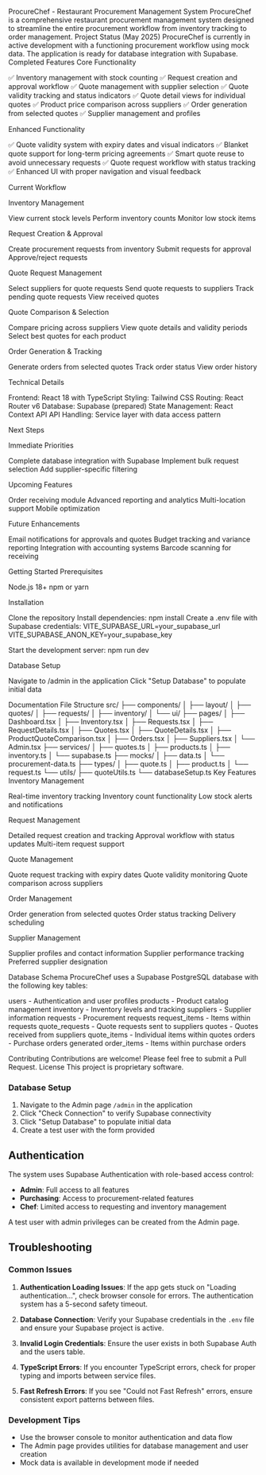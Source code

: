 ProcureChef - Restaurant Procurement Management System
ProcureChef is a comprehensive restaurant procurement management system designed to streamline the entire procurement workflow from inventory tracking to order management.
Project Status (May 2025)
ProcureChef is currently in active development with a functioning procurement workflow using mock data. The application is ready for database integration with Supabase.
Completed Features
Core Functionality

✅ Inventory management with stock counting
✅ Request creation and approval workflow
✅ Quote management with supplier selection
✅ Quote validity tracking and status indicators
✅ Quote detail views for individual quotes
✅ Product price comparison across suppliers
✅ Order generation from selected quotes
✅ Supplier management and profiles

Enhanced Functionality

✅ Quote validity system with expiry dates and visual indicators
✅ Blanket quote support for long-term pricing agreements
✅ Smart quote reuse to avoid unnecessary requests
✅ Quote request workflow with status tracking
✅ Enhanced UI with proper navigation and visual feedback

Current Workflow

Inventory Management

View current stock levels
Perform inventory counts
Monitor low stock items


Request Creation & Approval

Create procurement requests from inventory
Submit requests for approval
Approve/reject requests


Quote Request Management

Select suppliers for quote requests
Send quote requests to suppliers
Track pending quote requests
View received quotes


Quote Comparison & Selection

Compare pricing across suppliers
View quote details and validity periods
Select best quotes for each product


Order Generation & Tracking

Generate orders from selected quotes
Track order status
View order history



Technical Details

Frontend: React 18 with TypeScript
Styling: Tailwind CSS
Routing: React Router v6
Database: Supabase (prepared)
State Management: React Context API
API Handling: Service layer with data access pattern

Next Steps

Immediate Priorities

Complete database integration with Supabase
Implement bulk request selection
Add supplier-specific filtering


Upcoming Features

Order receiving module
Advanced reporting and analytics
Multi-location support
Mobile optimization


Future Enhancements

Email notifications for approvals and quotes
Budget tracking and variance reporting
Integration with accounting systems
Barcode scanning for receiving



Getting Started
Prerequisites

Node.js 18+
npm or yarn

Installation

Clone the repository
Install dependencies: npm install
Create a .env file with Supabase credentials:
VITE_SUPABASE_URL=your_supabase_url
VITE_SUPABASE_ANON_KEY=your_supabase_key

Start the development server: npm run dev

Database Setup

Navigate to /admin in the application
Click "Setup Database" to populate initial data

Documentation
File Structure
src/
├── components/
│   ├── layout/
│   ├── quotes/
│   ├── requests/
│   ├── inventory/
│   └── ui/
├── pages/
│   ├── Dashboard.tsx
│   ├── Inventory.tsx
│   ├── Requests.tsx
│   ├── RequestDetails.tsx
│   ├── Quotes.tsx
│   ├── QuoteDetails.tsx
│   ├── ProductQuoteComparison.tsx
│   ├── Orders.tsx
│   ├── Suppliers.tsx
│   └── Admin.tsx
├── services/
│   ├── quotes.ts
│   ├── products.ts
│   ├── inventory.ts
│   └── supabase.ts
├── mocks/
│   ├── data.ts
│   └── procurement-data.ts
├── types/
│   ├── quote.ts
│   ├── product.ts
│   └── request.ts
└── utils/
    ├── quoteUtils.ts
    └── databaseSetup.ts
Key Features
Inventory Management

Real-time inventory tracking
Inventory count functionality
Low stock alerts and notifications

Request Management

Detailed request creation and tracking
Approval workflow with status updates
Multi-item request support

Quote Management

Quote request tracking with expiry dates
Quote validity monitoring
Quote comparison across suppliers

Order Management

Order generation from selected quotes
Order status tracking
Delivery scheduling

Supplier Management

Supplier profiles and contact information
Supplier performance tracking
Preferred supplier designation

Database Schema
ProcureChef uses a Supabase PostgreSQL database with the following key tables:

users - Authentication and user profiles
products - Product catalog management
inventory - Inventory levels and tracking
suppliers - Supplier information
requests - Procurement requests
request_items - Items within requests
quote_requests - Quote requests sent to suppliers
quotes - Quotes received from suppliers
quote_items - Individual items within quotes
orders - Purchase orders generated
order_items - Items within purchase orders

Contributing
Contributions are welcome! Please feel free to submit a Pull Request.
License
This project is proprietary software.

### Database Setup

1. Navigate to the Admin page `/admin` in the application
2. Click "Check Connection" to verify Supabase connectivity
3. Click "Setup Database" to populate initial data
4. Create a test user with the form provided

## Authentication

The system uses Supabase Authentication with role-based access control:

- **Admin**: Full access to all features
- **Purchasing**: Access to procurement-related features
- **Chef**: Limited access to requesting and inventory management

A test user with admin privileges can be created from the Admin page.

## Troubleshooting

### Common Issues

1. **Authentication Loading Issues**: If the app gets stuck on "Loading authentication...", check browser console for errors. The authentication system has a 5-second safety timeout.

2. **Database Connection**: Verify your Supabase credentials in the `.env` file and ensure your Supabase project is active.

3. **Invalid Login Credentials**: Ensure the user exists in both Supabase Auth and the users table.

4. **TypeScript Errors**: If you encounter TypeScript errors, check for proper typing and imports between service files.

5. **Fast Refresh Errors**: If you see "Could not Fast Refresh" errors, ensure consistent export patterns between files.

### Development Tips

- Use the browser console to monitor authentication and data flow
- The Admin page provides utilities for database management and user creation
- Mock data is available in development mode if needed
